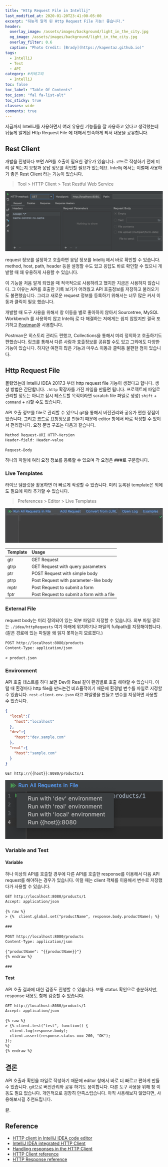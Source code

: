 ```yaml
---
title: "Http Request File in Intellij"
last_modified_at: 2020-01-20T23:41:00-05:00
excerpt: "뒤늦게 알게 된 Http Request File 기능! 좋습니다."
header:
  overlay_image: /assets/images/background/light_in_the_city.jpg
  og_image: /assets/images/background/light_in_the_city.jpg
  overlay_filter: 0.6
  caption: "Photo Credit: [Brady](https://kapentaz.github.io)"
tags:
  - IntelliJ
  - Test
  - API
category: #카테고리
  - IntelliJ
toc: false
toc_label: "Table Of Contents"
toc_icon: "fal fa-list-alt"
toc_sticky: true
classes: wide
comments: true
---
```



지금까지 IntelliJ를 사용하면서 여러 유용한 기능들을 잘 사용하고 있다고 생각했는데 뒤늦게 알게된 Http Request File 에 대해서 만족하게 되서 내용을 공유합니다.

## Rest Client

개발을 진행하다 보면 API를 호출이 필요한 경우가 있습니다. 코드로 작성하기 전에 미리 잘 되는지 요청과 응답 정보를 확인할 필요가 있는데요. Intellij 에서는 이럴때 사용하기 좋은 Rest Client 라는 기능이 있습니다.

> Tool > HTTP Client > Test Restful Web Service

![Rest Client](https://raw.githubusercontent.com/kapentaz/kapentaz.github.io/master/assets/images/post/2020/http_client.png)

request 정보를 설정하고 호출하면 응답 정보를 Intellij 에서 바로 확인할 수 있습니다. method, host, path, header 등을 설정할 수도 있고 응답도 바로 확인할 수 있으니 개발할 때 꽤 유용하게 사용할 수 있습니다.

이 기능을 처음 알게 되었을 때 적극적으로 사용하려고 했지만 지금은 사용하지 않습니다. 그 이유는 API를 호출한 기록 보기가 어려웠고 API 호출정보를 저장하고 불러오기도 불편했습니다. 그리고 새로운 request 정보를 등록하기 위해서는 너무 많은 커서 이동과 클릭이 필요 했습니다.

개발할 때 도구 사용을 위해서 창 이동을 별로 좋아하지 않아서 Sourcetree, MySQL Workbench 를 사용하지 않고 Intellij 로 다 해결하는 저에게는 쉽지 않았지만 결국 포기하고 [Postman](https://www.getpostman.com/)을 사용합니다.

Postman은 히스토리 관리도 편했고, Collections을 통해서 미리 정의하고 호출하기도 편했습니다. 링크를 통해서 다른 사람과 호출정보를 공유할 수도 있고 그외에도 다양한 기능이 있습니다. 하지만 여전히 많은 기능과 마우스 이동과 클릭등 불편한 점이 있습니다.

## Http Request File

몰랐었는데 IntelliJ IDEA 2017.3 부터 http request file 기능이 생겼다고 합니다. 생성 방법은 간단합니다.  `.http` 확장자를 가진 파일을 만들면 됩니다. 프로젝트에 파일로 관리할 정도는 아니고 잠시 테스트할 목적이라면 scratch file 파일로 생성( `shift` + `command` + `n`)할 수도 있습니다.

API 호출 정보를 file로 관리할 수 있으니 git을 통해서 버전관리와 공유가 편한 장점이 있습니다. 그리고 코드로 요청정보를 만들기 때문에 editor 창에서 바로 작성할 수 있이서 편리합니다. 요청 문법 구조는 다음과 같습니다.

```
Method Request-URI HTTP-Version
Header-field: Header-value

Request-Body
```

하나의 파일에 여러 요청 정보를 등록할 수 있으며 각 요청은 ###로 구분합니다.

### Live Templates

라이브 템플릿을 활용하면 더 빠르게 작성할 수 있습니다. 미리 등록된 template은 외에도 필요에 따라 추가할 수 있습니다.

> Preferences > Editor > Live Templates

![live template](https://raw.githubusercontent.com/kapentaz/kapentaz.github.io/master/assets/images/post/2020/http_request_file_live_template.gif)

| Template | Usage                                     |
| :------- | :---------------------------------------- |
| gtr      | GET Request                               |
| gtrp     | GET Request with query parameters         |
| ptr      | POST Request with simple body             |
| ptrp     | Post Request with parameter-like body     |
| mptr     | Post Request to submit a form             |
| fptr     | Post Request to submit a form with a file |

### External File

request body는 미리 정의되어 있는 외부 파일로 지정할 수 있습니다. 외부 파일 경로는 `./idea/httpRequests` 여기 아래에 위치하기나 파일의 fullpath를 지정해야합니다. (같은 경로에 있는 파일을 왜 읽지 못하는지 모르겠다.)

```http
POST http://localhost:8080/products
Content-Type: application/json

< product.json
```

### Environment

API 호출 테스트를 하다 보면 Dev와 Real 같이 환경별로 호출 해야할 수 있습니다. 이럴 때 환경마다 http file을 만드는건 비효율적이기 때문에 환경별 변수를 파일로 지정할 수 있습니다. `rest-client.env.json` 라고 파일명을 만들고 변수를 지정하면 사용할 수 있습니다.

```json
{
  "local":{
    "host":"localhost"
  },
  "dev":{
    "host":"dev.sample.com"
  },
  "real":{
    "host":"sample.com"
  }
}
```

```http
GET http://{{host}}:8080/products/1
```

![http request file env](https://raw.githubusercontent.com/kapentaz/kapentaz.github.io/master/assets/images/post/2020/http_request_file_env.png)

### Variable and Test

#### Variable

하나 이상의 API를 호출할 경우에 다른 API를 호출한 response를 이용해서 다음 API request를 해야하는 경우가 있습니다. 이럴 때는 client 객체를 이용해서 변수로 저장했다가 사용할 수 있습니다.
```http
GET http://localhost:8080/products/1
Accept: application/json

{% raw %}
> {%  client.global.set("productName", response.body.productName); %}

###

POST http://localhost:8080/products
Content-Type: application/json

{"productName": "{{productName}}"}
{% endraw %}

###
```

#### Test
API  호출 결과에 대한  검증도 진행할 수 있습니다.  보통 status 확인으로 충분하지만, response 내용도 함께 검증할 수 있습니다.

```http
GET http://localhost:8080/products/1
Accept: application/json

{% raw %}
> {% client.test("test", function() {
  client.log(response.body);
  client.assert(response.status === 200, "OK");
});
%}
{% endraw %}
```

## 결론
API 호출과 확인을 파일로 작성하기 때문에 editor 창에서 바로 더 빠르고 편하게 만들 수 있습니다. git으로 버전관리와 공유 하기도 용이합니다. 다른 도구 사용을 위해 창 이동도 필요 없습니다. 개인적으로 굉장히 만족스럽습니다. 아직 사용해보지 않았다면, 사용해보시길 추천드립니다.

끝.

## Reference

- [HTTP client in IntelliJ IDEA code editor](https://www.jetbrains.com/help/idea/http-client-in-product-code-editor.html)
- [IntelliJ IDEA integrated HTTP Client](https://www.vojtechruzicka.com/intellij-idea-tips-tricks-testing-restful-web-services/)
- [Handling responses in the HTTP Client](https://blog.jetbrains.com/phpstorm/2018/04/handling-reponses-in-the-http-client/)
- [HTTP Client reference](https://www.jetbrains.com/help/idea/http-client-reference.html)
- [HTTP Response reference](https://www.jetbrains.com/help/idea/http-response-reference.html)